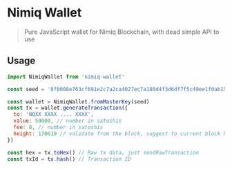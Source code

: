 # Nimiq Wallet

> Pure JavaScript wallet for Nimiq Blockchain, with dead simple API to use

## Usage

```javascript
import NimiqWallet from 'nimiq-wallet'

const seed = '8f8008e763cf691e2c7a2ca4027ec7a180d4f3d6df7f5c49ee1f0ab1599ae8172ce617a9aef427f4c294cfb3c79ff0264a835ef2c48a62ba5e68e271a174607500'

const wallet = NimiqWallet.fromMasterKey(seed)
const tx = wallet.generateTransaction({
  to: 'NQXX XXXX .... XXXX',
  value: 50000, // number in satoshis
  fee: 0, // number in satoshis
  height: 170619 // validate from the block, suggest to current block height + 1
})

const hex = tx.toHex() // Raw tx data, just sendRawTransaction
const txId = tx.hash() // Transaction ID
```